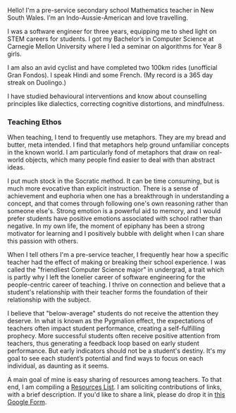 Hello! I'm a pre-service secondary school Mathematics teacher in New South Wales. I’m an Indo-Aussie-American and love travelling.

I was a software engineer for three years, equipping me to shed light on STEM careers for students. I got my Bachelor’s in Computer Science at Carnegie Mellon University where I led a seminar on algorithms for Year 8 girls.

I am also an avid cyclist and have completed two 100km rides (unofficial Gran Fondos). I speak Hindi and some French. (My record is a 365 day streak on Duolingo.)

I have studied behavioural interventions and know about counselling principles like dialectics, correcting cognitive distortions, and mindfulness.

### Teaching Ethos

When teaching, I tend to frequently use metaphors. They are my bread and butter, meta intended. I find that metaphors help ground unfamiliar concepts in the known world. I am particularly fond of metaphors that draw on real-world objects, which many people find easier to deal with than abstract ideas.

I put much stock in the Socratic method. It can be time consuming, but is much more evocative than explicit instruction. There is a sense of achievement and euphoria when one has a breakthrough in understanding a concept, and that comes through following one's own reasoning rather than someone else's. Strong emotion is a powerful aid to memory, and I would prefer students have positive emotions associated with school rather than negative. In my own life, the moment of epiphany has been a strong motivator for learning and I positively bubble with delight when I can share this passion with others.

When I tell others I'm a pre-service teacher, I frequently hear how a specific teacher had the effect of making or breaking their school experience. I was called the "friendliest Computer Science major" in undergrad, a trait which is partly why I left the lonelier career of software engineering for the people-centric career of teaching. I thrive on connection and believe that a student's relationship with their teacher forms the foundation of their relationship with the subject.

I believe that "below-average" students do not receive the attention they deserve. In what is known as the Pygmalion effect, the expectations of teachers often impact student performance, creating a self-fulfilling prophecy. More successful students often receive positive attention from teachers, thus generating a feedback loop based on early student performance. But early indicators should not be a student's destiny. It's my goal to see each student’s potential and find ways to focus on each individual, as daunting as it seems.


A main goal of mine is easy sharing of resources among teachers. To that end, I am compiling a [Resources List](bookmarks.html). I am soliciting contributions of links, with a brief description. If you'd like to share a link, please do drop it in [this Google Form](https://forms.gle/pwA9GYhyVSiYDhS66).